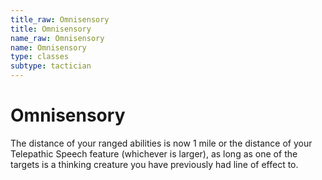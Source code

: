 ```yaml
---
title_raw: Omnisensory
title: Omnisensory
name_raw: Omnisensory
name: Omnisensory
type: classes
subtype: tactician
---
```


# Omnisensory

The distance of your ranged abilities is now 1 mile or the distance of your Telepathic Speech feature (whichever is larger), as long as one of the targets is a thinking creature you have previously had line of effect to.
